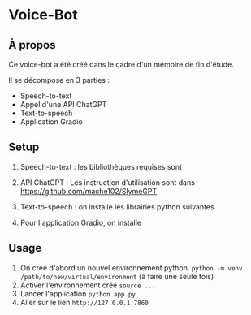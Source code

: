 # Voice-Bot

## À propos
Ce voice-bot a été créé dans le cadre d'un mémoire de fin d'étude.

Il se décompose en 3 parties :
* Speech-to-text
* Appel d'une API ChatGPT
* Text-to-speech
* Application Gradio



## Setup
1. Speech-to-text : les bibliothèques requises sont

2. API ChatGPT : Les instruction d'utilisation sont dans https://github.com/mache102/SlymeGPT

3. Text-to-speech : on installe les librairies python suivantes

4. Pour l'application Gradio, on installe



## Usage
1. On créé d'abord un nouvel environnement python. `python -m venv /path/to/new/virtual/environment` (à faire une seule fois)
2. Activer l'environnement créé `source ...`
3. Lancer l'application `python app.py`
4. Aller sur le lien `http://127.0.0.1:7860`
